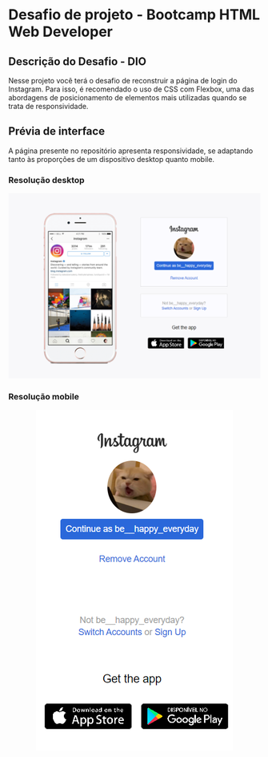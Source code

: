 # Desafio de projeto - Bootcamp HTML Web Developer 

## Descrição do Desafio - DIO
Nesse projeto você terá o desafio de reconstruir a página de login do Instagram. Para isso, é recomendado o uso de CSS com Flexbox, uma das abordagens de posicionamento de elementos mais utilizadas quando se trata de responsividade. 

## Prévia de interface
A página presente no repositório apresenta responsividade, se adaptando tanto às proporções de um dispositivo desktop quanto mobile.

### Resolução desktop
![Visualização da página em resolução desktop](https://github.com/thenamesgiu/DIO_Replica_Instagram/blob/MainBranch/previews/Desktop_preview.PNG)


### Resolução mobile
<p align="center" height="40%">
  <img src="https://github.com/thenamesgiu/DIO_Replica_Instagram/blob/MainBranch/previews/Mobile_preview.PNG">
</p>
